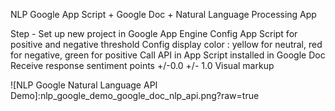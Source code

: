 NLP Google App Script + Google Doc + Natural Language Processing App

Step - 
	Set up new project in Google App Engine
	Config App Script for positive and negative threshold
	Config display color : yellow for neutral, red for negative, green for positive
	Call API in App Script installed in Google Doc
	Receive response sentiment points +/-0.0 +/- 1.0
	Visual markup

![NLP Google Natural Language API Demo]:nlp_google_demo_google_doc_nlp_api.png?raw=true